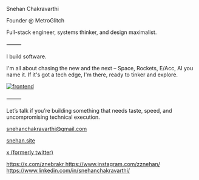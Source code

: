 Snehan Chakravarthi

Founder @ MetroGlitch

Full-stack engineer, systems thinker, and design maximalist.

⸻

I build software.

I'm all about chasing the new and the next – Space, Rockets, E/Acc, AI you name it. If it's got a tech edge, I'm there, ready to tinker and explore.

[![frontend](https://skillicons.dev/icons?i=react,next,threejs,astro,nodejs,python,flask,fastapi,postgres,mysql,figma,blender,ps,ai,ae)](https://skillicons.dev)

⸻

Let’s talk if you’re building something that needs taste, speed, and uncompromising technical execution.

snehanchakravarthi@gmail.com

[snehan.site](https://snehan.site)

[x (formerly twitter)]([https://snehan.site](https://x.com/znebrakr))

<a href="https://x.com/znebrakr">
https://x.com/znebrakr
</a>

<a href="https://www.instagram.com/zznehan/">
https://www.instagram.com/zznehan/
</a>

<a href="https://www.linkedin.com/in/snehanchakravarthi/">
https://www.linkedin.com/in/snehanchakravarthi/
</a>
